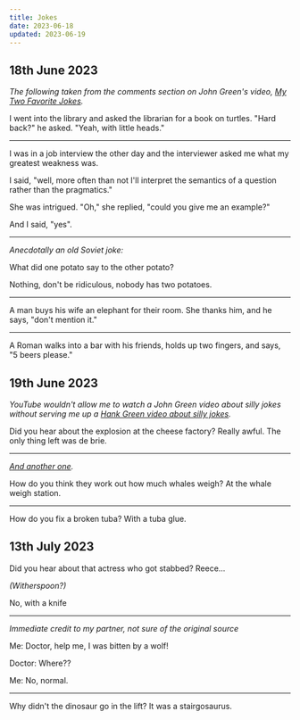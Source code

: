 ```yaml
---
title: Jokes
date: 2023-06-18
updated: 2023-06-19
---
```


## 18th June 2023

_The following taken from the comments section on John Green's video, [My Two Favorite Jokes](https://www.youtube.com/watch?v=WMt7wAkMieI)._

I went into the library and asked the librarian for a book on turtles. "Hard back?" he asked. "Yeah, with little heads."

---

I was in a job interview the other day and the interviewer asked me what my greatest weakness was.

I said, "well, more often than not I'll interpret the semantics of a question rather than the pragmatics."

She was intrigued. "Oh," she replied, "could you give me an example?"

And I said, "yes".

---

_Anecdotally an old Soviet joke:_

What did one potato say to the other potato?

Nothing, don't be ridiculous, nobody has two potatoes.

---

A man buys his wife an elephant for their room. She thanks him, and he says, "don't mention it."

---

A Roman walks into a bar with his friends, holds up two fingers, and says, "5 beers please."

## 19th June 2023

_YouTube wouldn't allow me to watch a John Green video about silly jokes without serving me up a [Hank Green video about silly jokes](https://www.youtube.com/watch?v=FFym8JwlYxY)._

Did you hear about the explosion at the cheese factory? Really awful. The only thing left was de brie.

---

_[And another one](https://youtu.be/GMFj3eU1lS8)._

How do you think they work out how much whales weigh? At the whale weigh station.

---

How do you fix a broken tuba? With a tuba glue.

## 13th July 2023

Did you hear about that actress who got stabbed? Reece...

_(Witherspoon?)_

No, with a knife

---

_Immediate credit to my partner, not sure of the original source_

Me: Doctor, help me, I was bitten by a wolf!

Doctor: Where??

Me: No, normal.

---

Why didn't the dinosaur go in the lift? It was a stairgosaurus.
